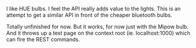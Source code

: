 I like HUE bulbs. I feel the API really adds value to the lights. This is an attempt to get a similar API in front of the cheaper bluetooth bulbs.

Totally unfinished for now. But it works, for now just with the Mipow bulb. And it throws up a test page on the context root (ie. localhost:1000) which can fire the REST commands.

